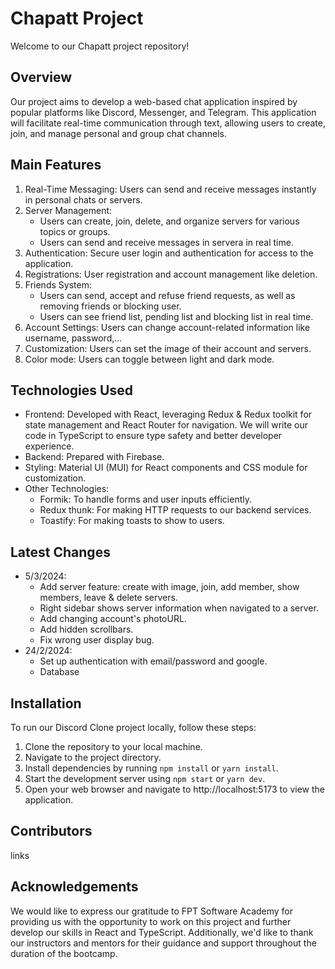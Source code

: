 # Chapatt Project

Welcome to our Chapatt project repository!

## Overview

Our project aims to develop a web-based chat application inspired by popular platforms like Discord, Messenger, and Telegram. This application will facilitate real-time communication through text, allowing users to create, join, and manage personal and group chat channels.

## Main Features

1. Real-Time Messaging: Users can send and receive messages instantly in personal chats or servers.
2. Server Management: 
    * Users can create, join, delete, and organize servers for various topics or groups.
    * Users can send and receive messages in servera in real time.
3. Authentication: Secure user login and authentication for access to the application.
4. Registrations: User registration and account management like deletion.
5. Friends System: 
    * Users can send, accept and refuse friend requests, as well as removing friends or blocking user.
    * Users can see friend list, pending list and blocking list in real time.
6. Account Settings: Users can change account-related information like username, password,...
7. Customization: Users can set the image of  their account and servers.
8. Color mode: Users can toggle between light and dark mode.

## Technologies Used

* Frontend: Developed with React, leveraging Redux & Redux toolkit for state management and React Router for navigation. We will write our code in TypeScript to ensure type safety and better developer experience.
* Backend: Prepared with Firebase.
* Styling: Material UI (MUI) for React components and CSS module for customization.
* Other Technologies:
    * Formik: To handle forms and user inputs efficiently.
    * Redux thunk: For making HTTP requests to our backend services.
    * Toastify: For making toasts to show to users.

## Latest Changes
* 5/3/2024: 
    * Add server feature: create with image, join, add member, show members, leave & delete servers.
    * Right sidebar shows server information when navigated to a server.
    * Add changing account's photoURL.
    * Add hidden scrollbars.
    * Fix wrong user display bug.
* 24/2/2024:
    * Set up authentication with email/password and google.
    * Database

## Installation

To run our Discord Clone project locally, follow these steps:

1. Clone the repository to your local machine.
2. Navigate to the project directory.
3. Install dependencies by running `npm install` or `yarn install`.
4. Start the development server using `npm start` or `yarn dev`.
5. Open your web browser and navigate to http://localhost:5173 to view the application.

## Contributors
links

## Acknowledgements

We would like to express our gratitude to FPT Software Academy for providing us with the opportunity to work on this project and further develop our skills in React and TypeScript. Additionally, we'd like to thank our instructors and mentors for their guidance and support throughout the duration of the bootcamp.
